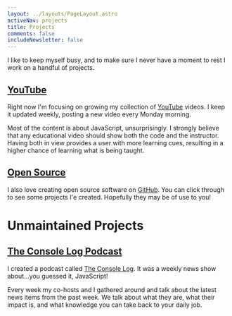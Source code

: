 ```yaml
---
layout: ../layouts/PageLayout.astro
activeNav: projects
title: Projects
comments: false
includeNewsletter: false
---
```


I like to keep myself busy, and to make sure I never have a moment to rest I work on a handful of projects.

## [YouTube](https://www.youtube.com/user/hswolff)

Right now I'm focusing on growing my collection of [YouTube](https://www.youtube.com/user/hswolff) videos. I keep it updated weekly, posting a new video every Monday morning.

Most of the content is about JavaScript, unsurprisingly. I strongly believe that any educational video should show both the code and the instructor. Having both in view provides a user with more learning cues, resulting in a higher chance of learning what is being taught.

## [Open Source](https://github.com/hswolff)

I also love creating open source software on [GitHub](https://github.com/hswolff). You can click through to see some projects I'e created. Hopefully they may be of use to you!

# Unmaintained Projects

## [The Console Log Podcast](https://theconsolelog.com/)

I created a podcast called [The Console Log](https://theconsolelog.com/). It was a weekly news show about...you guessed it, JavaScript!

Every week my co-hosts and I gathered around and talk about the latest news items from the past week. We talk about what they are, what their impact is, and what knowledge you can take back to your daily job.
